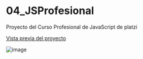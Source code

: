 # 04_JSProfesional
Proyecto del Curso Profesional de JavaScript de platzi

[Vista previa del proyecto](https://davidpolme.github.io/Web_Video_Player/index.html "Vista previa del proyecto")

![image](https://user-images.githubusercontent.com/17372233/128458434-eeb565d1-1199-4bbc-962f-fb9562a4ffe2.png)
